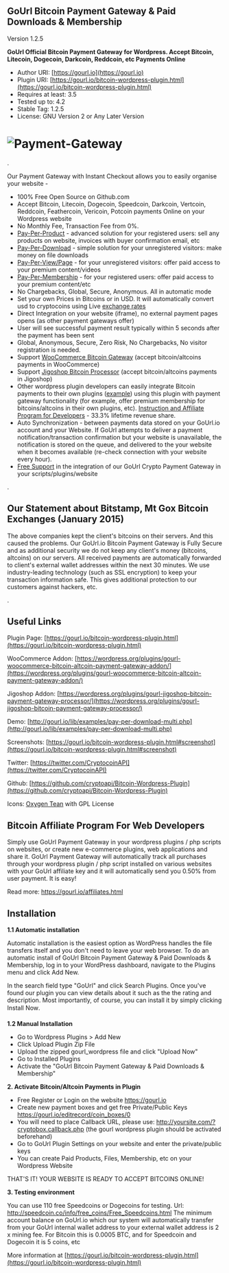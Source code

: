 
GoUrl Bitcoin Payment Gateway & Paid Downloads & Membership
-----------------------------------------------------------

Version 1.2.5


**GoUrl Official Bitcoin Payment Gateway for Wordpress. Accept Bitcoin, Litecoin, Dogecoin, Darkcoin, Reddcoin, etc Payments Online**

* Author URI: [https://gourl.io](https://gourl.io)
* Plugin URI: [https://gourl.io/bitcoin-wordpress-plugin.html](https://gourl.io/bitcoin-wordpress-plugin.html)
* Requires at least: 3.5
* Tested up to: 4.2
* Stable Tag: 1.2.5
* License: GNU Version 2 or Any Later Version


# ![Payment-Gateway](https://gourl.io/images/wordpress/screenshot-1.png)

.

Our Payment Gateway with Instant Checkout allows you to easily organise your website -

* 100% Free Open Source on Github.com
* Accept Bitcoin, Litecoin, Dogecoin, Speedcoin, Darkcoin, Vertcoin, Reddcoin, Feathercoin, Vericoin, Potcoin payments Online on your Wordpress website
* No Monthly Fee, Transaction Fee from 0%.
* [Pay-Per-Product](http://gourl.io/lib/examples/pay-per-product-multi.php) - advanced solution for your registered users: sell any products on website, invoices with buyer confirmation email, etc
* [Pay-Per-Download](http://gourl.io/lib/examples/pay-per-download-multi.php) - simple solution for your unregistered visitors: make money on file downloads
* [Pay-Per-View/Page](http://gourl.io/lib/examples/pay-per-page-multi.php) - for your unregistered visitors: offer paid access to your premium content/videos
* [Pay-Per-Membership](http://gourl.io/lib/examples/pay-per-membership-multi.php) - for your registered users: offer paid access to your premium content/etc
* No Chargebacks, Global, Secure, Anonymous. All in automatic mode
* Set your own Prices in Bitcoins or in USD. It will automatically convert usd to cryptocoins using Live [exchange rates](https://cryptsy.com/)
* Direct Integration on your website (iframe), no external payment pages opens (as other payment gateways offer)
* User will see successful payment result typically within 5 seconds after the payment has been sent
* Global, Anonymous, Secure, Zero Risk, No Chargebacks, No visitor registration is needed.
* Support [WooCommerce Bitcoin Gateway](https://wordpress.org/plugins/gourl-woocommerce-bitcoin-altcoin-payment-gateway-addon/) (accept bitcoin/altcoins payments in WooCommerce)
* Support [Jigoshop Bitcoin Processor](https://wordpress.org/plugins/gourl-jigoshop-bitcoin-payment-gateway-processor/) (accept bitcoin/altcoins payments in Jigoshop)
* Other wordpress plugin developers can easily integrate Bitcoin payments to their own plugins ([example](https://github.com/cryptoapi/Bitcoin-Payments-Woocommerce/blob/master/class-wc-gateway-gourl.php)) using this plugin with payment gateway functionality (for example, offer premium membership for bitcoins/altcoins in their own plugins, etc). [Instruction and Affiliate Program for Developers](https://gourl.io/affiliates.html) - 33.3% lifetime revenue share.
* Auto Synchronization - between payments data stored on your GoUrl.io account and your Website. If GoUrl attempts to deliver a payment notification/transaction confirmation but your website is unavailable, the notification is stored on the queue, and delivered to the your website when it becomes available (re-check connection with your website every hour).
* [Free Support](https://gourl.io/view/contact/Contact_Us.html) in the integration of our GoUrl Crypto Payment Gateway in your scripts/plugins/website



.




Our Statement about Bitstamp, Mt Gox Bitcoin Exchanges (January 2015)
---------------------

The above companies kept the client's bitcoins on their servers. And this caused the problems.
Our GoUrl.io Bitcoin Payment Gateway is Fully Secure and as additional security we do not keep any client's money (bitcoins, altcoins) on our servers. All received payments are automatically forwarded to client's external wallet addresses within the next 30 minutes. We use industry-leading technology (such as SSL encryption) to keep your transaction information safe. This gives additional protection to our customers against hackers, etc.


.



Useful Links
--------------------

Plugin Page: [https://gourl.io/bitcoin-wordpress-plugin.html](https://gourl.io/bitcoin-wordpress-plugin.html)

WooCommerce Addon: [https://wordpress.org/plugins/gourl-woocommerce-bitcoin-altcoin-payment-gateway-addon/](https://wordpress.org/plugins/gourl-woocommerce-bitcoin-altcoin-payment-gateway-addon/)

Jigoshop Addon: [https://wordpress.org/plugins/gourl-jigoshop-bitcoin-payment-gateway-processor/](https://wordpress.org/plugins/gourl-jigoshop-bitcoin-payment-gateway-processor/)

Demo: [http://gourl.io/lib/examples/pay-per-download-multi.php](http://gourl.io/lib/examples/pay-per-download-multi.php)

Screenshots: [https://gourl.io/bitcoin-wordpress-plugin.html#screenshot](https://gourl.io/bitcoin-wordpress-plugin.html#screenshot)

Twitter: [https://twitter.com/CryptocoinAPI](https://twitter.com/CryptocoinAPI)

Github: [https://github.com/cryptoapi/Bitcoin-Wordpress-Plugin](https://github.com/cryptoapi/Bitcoin-Wordpress-Plugin)

Icons: [Oxygen Tean](http://icongal.com/gallery/iconset/840/oxygen) with GPL License




Bitcoin Affiliate Program For Web Developers
-------------------
Simply use GoUrl Payment Gateway in your wordpress plugins / php scripts on websites, or create new e-commerce plugins, web applications and share it. GoUrl Payment Gateway will automatically track all purchases through your wordpress plugin / php script installed on various websites with your GoUrl affiliate key and it will automatically send you 0.50% from user payment. It is easy!

Read more: https://gourl.io/affiliates.html




Installation
-------------------
**1.1 Automatic installation**

Automatic installation is the easiest option as WordPress handles the file transfers itself and you don't need to leave your web browser. To do an automatic install of GoUrl Bitcoin Payment Gateway & Paid Downloads & Membership, log in to your WordPress dashboard, navigate to the Plugins menu and click Add New.

In the search field type "GoUrl" and click Search Plugins. Once you've found our plugin you can view details about it such as the the rating and description. Most importantly, of course, you can install it by simply clicking Install Now.

**1.2 Manual Installation**

* Go to Wordpress Plugins > Add New
* Click Upload Plugin Zip File
* Upload the zipped gourl_wordpress file and click "Upload Now"
* Go to Installed Plugins
* Activate the "GoUrl Bitcoin Payment Gateway & Paid Downloads & Membership"

**2. Activate Bitcoin/Altcoin Payments in Plugin**

* Free Register or Login on the website https://gourl.io
* Create new payment boxes and get free Private/Public Keys https://gourl.io/editrecord/coin_boxes/0
* You will need to place Callback URL, please use: http://yoursite.com/?cryptobox.callback.php (the gourl wordpress plugin should be activated beforehand)
* Go to GoUrl Plugin Settings on your website and enter the private/public keys
* You can create Paid Products, Files, Membership, etc on your Wordpress Website

THAT'S IT! YOUR WEBSITE IS READY TO ACCEPT BITCOINS ONLINE!


**3. Testing environment**

You can use 110 free Speedcoins or Dogecoins for testing.
Url: http://speedcoin.co/info/free_coins/Free_Speedcoins.html
The minimum account balance on GoUrl.io which our system will automatically transfer from your GoUrl internal wallet address to your external wallet address is 2 x mining fee. For Bitcoin this is 0.0005 BTC, and for Speedcoin and Dogecoin it is 5 coins, etc



More information at [https://gourl.io/bitcoin-wordpress-plugin.html](https://gourl.io/bitcoin-wordpress-plugin.html)     


